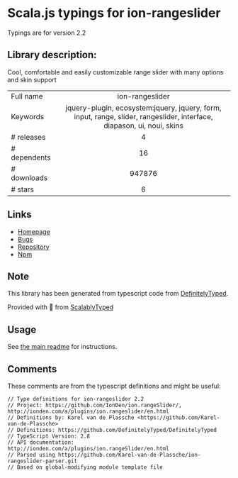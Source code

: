 
# Scala.js typings for ion-rangeslider

Typings are for version 2.2

## Library description:
Cool, comfortable and easily customizable range slider with many options and skin support

|                    |                 |
| ------------------ | :-------------: |
| Full name          | ion-rangeslider |
| Keywords           | jquery-plugin, ecosystem:jquery, jquery, form, input, range, slider, rangeslider, interface, diapason, ui, noui, skins |
| # releases         | 4 |
| # dependents       | 16 |
| # downloads        | 947876 |
| # stars            | 6 |

## Links
- [Homepage](http://ionden.com/a/plugins/ion.rangeSlider/en.html)
- [Bugs](https://github.com/IonDen/ion.rangeSlider/issues)
- [Repository](https://github.com/IonDen/ion.rangeSlider)
- [Npm](https://www.npmjs.com/package/ion-rangeslider)
    


## Note
This library has been generated from typescript code from [DefinitelyTyped](https://definitelytyped.org).

Provided with :purple_heart: from [ScalablyTyped](https://github.com/oyvindberg/ScalablyTyped)

## Usage
See [the main readme](../../readme.md) for instructions.

## Comments

These comments are from the typescript definitions and might be useful:
```
// Type definitions for ion-rangeslider 2.2
// Project: https://github.com/IonDen/ion.rangeSlider/, http://ionden.com/a/plugins/ion.rangeslider/en.html
// Definitions by: Karel van de Plassche <https://github.com/Karel-van-de-Plassche>
// Definitions: https://github.com/DefinitelyTyped/DefinitelyTyped
// TypeScript Version: 2.8
// API documentation: http://ionden.com/a/plugins/ion.rangeSlider/en.html
// Parsed using https://github.com/Karel-van-de-Plassche/ion-rangeslider-parser.git
// Based on global-modifying module template file

```

